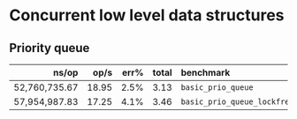 # Concurrent low level data structures

## Priority queue

|               ns/op |                op/s |    err% |     total | benchmark
|--------------------:|--------------------:|--------:|----------:|:----------
|       52,760,735.67 |               18.95 |    2.5% |      3.13 | `basic_prio_queue`
|       57,954,987.83 |               17.25 |    4.1% |      3.46 | `basic_prio_queue_lockfree`
